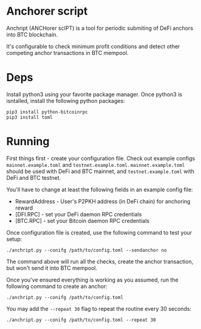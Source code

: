 # Anchorer script
Anchript (ANCHorer scIPT) is a tool for periodic submiting of DeFi anchors into BTC blockchain.

It's configurable to check minimum profit conditions and detect other competing anchor transactions in BTC mempool.

# Deps
Install python3 using your favorite package manager. Once python3 is isntalled, install the following python packages:
```shell
pip3 install python-bitcoinrpc
pip3 install toml
```

# Running
First things first - create your configuration file. Check out example configs `mainnet.example.toml` and `testnet.example.toml`. `mainnet.example.toml` should be used
with DeFi and BTC mainnet, and `testnet.example.toml` with DeFi and BTC testnet.

You'll have to change at least the following fields in an example config file:
- RewardAddress - User's P2PKH address (in DeFi chain) for anchoring reward
- [DFI.RPC] - set your DeFi daemon RPC credentials
- [BTC.RPC] - set your Bitcoin daemon RPC credentials

Once configuration file is created, use the following command to test your setup:
```shell
./anchript.py --conifg /path/to/config.toml --sendanchor no
```
The command above will run all the checks, create the anchor transaction, but won't send it into BTC mempool.

Once you've ensured everything is working as you assumed, run the following command to create an anchor:
```shell
./anchript.py --conifg /path/to/config.toml
```

You may add the `--repeat 30` flag to repeat the routine every 30 seconds:
```shell
./anchript.py --conifg /path/to/config.toml --repeat 30
```